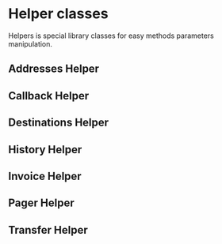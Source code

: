 # Helper classes

Helpers is special library classes for easy methods parameters manipulation.

## Addresses Helper

## Callback Helper

## Destinations Helper

## History Helper

## Invoice Helper

## Pager Helper

## Transfer Helper

